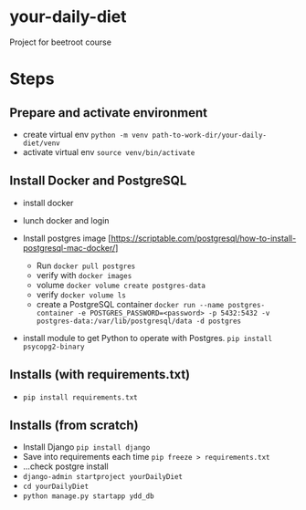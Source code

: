 # your-daily-diet
Project for beetroot course

# Steps 

## Prepare and activate environment 
- create virtual env `python -m venv path-to-work-dir/your-daily-diet/venv`
- activate virtual env `source venv/bin/activate`

## Install Docker and PostgreSQL
- install docker 
- lunch docker and login
- Install postgres image [https://scriptable.com/postgresql/how-to-install-postgresql-mac-docker/] 
  - Run `docker pull postgres` 
  - verify with `docker images` 
  - volume `docker volume create postgres-data`
  - verify `docker volume ls`
  - create a PostgreSQL container `docker run --name postgres-container -e POSTGRES_PASSWORD=<password> -p 5432:5432 -v postgres-data:/var/lib/postgresql/data -d postgres`

- install module to get Python to operate with Postgres. `pip install psycopg2-binary` 


## Installs (with requirements.txt)
- `pip install requirements.txt`

## Installs (from scratch)
- Install Django `pip install django`
- Save into requirements each time `pip freeze > requirements.txt`
- ...check postgre install
- `django-admin startproject yourDailyDiet` 
- `cd yourDailyDiet`
- `python manage.py startapp ydd_db`

